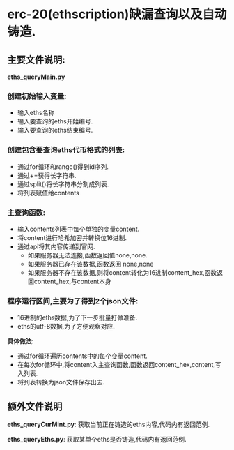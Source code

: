 # erc-20(ethscription)缺漏查询以及自动铸造.

## 主要文件说明:

**eths_queryMain.py**

### 创建初始输入变量:
   - 输入eths名称
   - 输入要查询的eths开始编号.
   - 输入要查询的eths结束编号.
  
### 创建包含要查询eths代币格式的列表:
   - 通过for循环和range()得到id序列.
   - 通过+=获得长字符串.
   - 通过split()将长字符串分割成列表.
   - 将列表赋值给contents
  
### 主查询函数:
   - 输入contents列表中每个单独的变量content.
   - 将content进行哈希加密并转换位16进制.
   - 通过api将其内容传递到官网.
     - 如果服务器无法连接,函数返回值none,none.
     - 如果服务器已存在该数据,函数返回 none,none
     - 如果服务器不存在该数据,则将content转化为16进制content_hex,函数返回content_hex,与content本身
  
### 程序运行区间,主要为了得到2个json文件:
   - 16进制的eths数据,为了下一步批量打做准备.
   - eths的utf-8数据,为了方便观察对应.
  
  **具体做法**:
   - 通过for循环遍历contents中的每个变量content.
   - 在每次for循环中,将content入主查询函数,函数返回content_hex,content,写入列表.
   - 将列表转换为json文件保存出去.
 
## 额外文件说明

**eths_queryCurMint.py**: 获取当前正在铸造的eths内容,代码内有返回范例.

**eths_queryEths.py**: 获取某单个eths是否铸造,代码内有返回范例.
